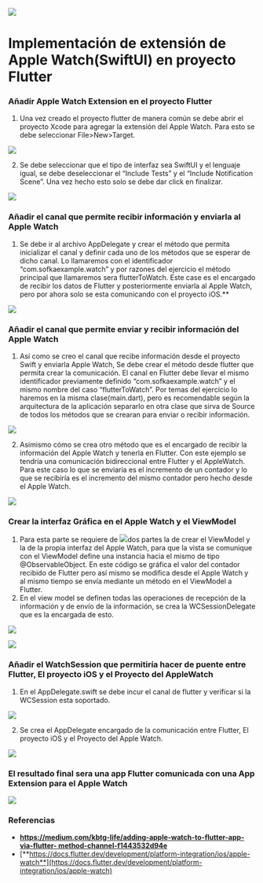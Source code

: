 ![](Aspose.Words.4f1d5eaf-c605-4251-8b87-e8d109f5f695.001.png)

# Implementación de extensión de Apple Watch(SwiftUI) en proyecto Flutter 

### Añadir Apple Watch Extension en el proyecto Flutter

1. Una vez creado el proyecto flutter de manera común se debe abrir el proyecto Xcode para  agregar  la  extensión  del  Apple  Watch.  Para  esto  se  debe  seleccionar File>New>Target. 

![](mdassets/Aspose.Words.4f1d5eaf-c605-4251-8b87-e8d109f5f695.002.jpeg)

2. Se debe seleccionar que el tipo de interfaz sea SwiftUI y el lenguaje igual, se debe deseleccionar el “Include Tests” y el “Include Notification Scene”. Una vez hecho esto solo se debe dar click en finalizar. 

![](mdassets/Aspose.Words.4f1d5eaf-c605-4251-8b87-e8d109f5f695.003.jpeg)

### Añadir el canal que permite recibir información y enviarla al Apple Watch

1. Se debe ir al archivo AppDelegate y crear el método que permita inicializar el canal y definir cada uno de los métodos que se esperar de dicho canal. Lo llamaremos con el identificador “com.sofkaexample.watch” y por razones del ejercicio el método principal que llamaremos sera flutterToWatch. Este case es el encargado de recibir los datos de Flutter y posteriormente enviarla al Apple Watch, pero por ahora solo se esta comunicando con el proyecto iOS.** 

![](mdassets/Aspose.Words.4f1d5eaf-c605-4251-8b87-e8d109f5f695.004.jpeg)

### Añadir el canal que permite enviar y recibir información del Apple Watch 

1. Así como se creo el canal que recibe información desde el proyecto Swift y enviarla Apple  Watch,  Se  debe  crear  el  método  desde  flutter  que  permita  crear  la comunicación. El canal en Flutter debe llevar el mismo identificador previamente definido “com.sofkaexample.watch” y el mismo nombre del caso “flutterToWatch”. Por  temas  del  ejercicio  lo  haremos  en  la  misma  clase(main.dart),  pero  es recomendable según la arquitectura de la aplicación separarlo en otra clase que sirva  de  Source  de  todos  los  métodos  que  se  crearan  para  enviar  o  recibir información. 

![](mdassets/Aspose.Words.4f1d5eaf-c605-4251-8b87-e8d109f5f695.005.png)

2. Asimismo cómo se crea otro método que es el encargado de recibir la información del Apple Watch y tenerla en Flutter. Con este ejemplo se tendría una comunicación bidireccional entre Flutter y el AppleWatch. Para este caso lo que se enviaría es el incremento de un contador y lo que se recibiría es el incremento del mismo contador pero hecho desde el Apple Watch. 

![](mdassets/Aspose.Words.4f1d5eaf-c605-4251-8b87-e8d109f5f695.006.jpeg)

### Crear la interfaz Gráfica en el Apple Watch y el ViewModel 

1. Para esta parte se requiere de  ![](Aspose.Words.4f1d5eaf-c605-4251-8b87-e8d109f5f695.007.png)dos  partes  la  de  crear  el  ViewModel  y  la  de  la  propia  interfaz del  Apple Watch, para  que la vista se comunique con  el  ViewModel  define  una  instancia hacia el mismo de tipo  @ObservableObject.  En  este  código  se  gráfica  el  valor  del  contador recibido de Flutter pero  así mismo se modifica desde el  Apple Watch y al mismo tiempo  se  envía  mediante  un  método  en el ViewModel a Flutter.  
2. En el view model se definen todas las operaciones de recepción de la información y de envío de la información, se crea la WCSessionDelegate que es la encargada de esto. 

![](mdassets/Aspose.Words.4f1d5eaf-c605-4251-8b87-e8d109f5f695.008.jpeg)

![](mdassets/Aspose.Words.4f1d5eaf-c605-4251-8b87-e8d109f5f695.009.jpeg)

### Añadir el WatchSession que permitiría hacer de puente entre Flutter, El proyecto iOS y el Proyecto del AppleWatch

1. En el AppDelegate.swift se debe incur el canal de flutter y verificar si la WCSession esta soportado. 

![](mdassets/Aspose.Words.4f1d5eaf-c605-4251-8b87-e8d109f5f695.010.png)

2. Se crea el AppDelegate encargado de la comunicación entre Flutter, El proyecto iOS y el Proyecto del Apple Watch. 

![](mdassets/Aspose.Words.4f1d5eaf-c605-4251-8b87-e8d109f5f695.011.jpeg)

### El resultado final sera una app Flutter comunicada con una App Extension para el Apple Watch 

![](mdassets/Aspose.Words.4f1d5eaf-c605-4251-8b87-e8d109f5f695.012.jpeg)



### Referencias

- [**https://medium.com/kbtg-life/adding-apple-watch-to-flutter-app-via-flutter- method-channel-f1443532d94e**](https://medium.com/kbtg-life/adding-apple-watch-to-flutter-app-via-flutter-method-channel-f1443532d94e) 
- [**https://docs.flutter.dev/development/platform-integration/ios/apple-watch**](https://docs.flutter.dev/development/platform-integration/ios/apple-watch)
